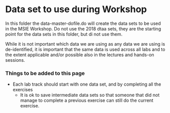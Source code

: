 # Data set to use during Workshop

In this folder the data-master-dofile.do will create the data sets to be used in the MSIE Workshop. Do not use the 2018 dtaa sets, they are the starting point for the data sets in this folder, but di not use them.

While it is not important which data we are using as any data we are using is de-identified, it is important that the same data is used across all labs and to the extent applicable and/or possible also in the lectures and hands-on sessions.


### Things to be added to this page
* Each lab track should start with one data set, and by completing all the exercises
    * It is ok to save intermediate data sets so that someone that did not manage to complete a previous exercise can still do the current exercise.
